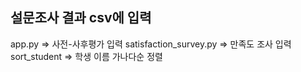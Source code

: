 ## 설문조사 결과 csv에 입력

app.py => 사전-사후평가 입력
satisfaction_survey.py => 만족도 조사 입력
sort_student => 학생 이름 가나다순 정렬
